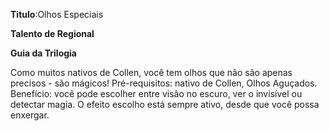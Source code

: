 **Titulo**:Olhos Especiais

**Talento de Regional**

**Guia da Trilogia**

 Como muitos nativos de Collen, você tem olhos que não são apenas precisos - são mágicos! Pré-requisitos: nativo de Collen, Olhos Aguçados. Benefício: você pode escolher entre visão no escuro, ver o invisível ou detectar magia. O efeito escolho está sempre ativo, desde que você possa enxergar.